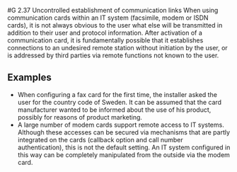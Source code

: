 #G 2.37 Uncontrolled establishment of communication links
When using communication cards within an IT system (facsimile, modem or ISDN cards), it is not always obvious to the user what else will be transmitted in addition to their user and protocol information. After activation of a communication card, it is fundamentally possible that it establishes connections to an undesired remote station without initiation by the user, or is addressed by third parties via remote functions not known to the user.



## Examples 
* When configuring a fax card for the first time, the installer asked the user for the country code of Sweden. It can be assumed that the card manufacturer wanted to be informed about the use of his product, possibly for reasons of product marketing.
* A large number of modem cards support remote access to IT systems. Although these accesses can be secured via mechanisms that are partly integrated on the cards (callback option and call number authentication), this is not the default setting. An IT system configured in this way can be completely manipulated from the outside via the modem card.




